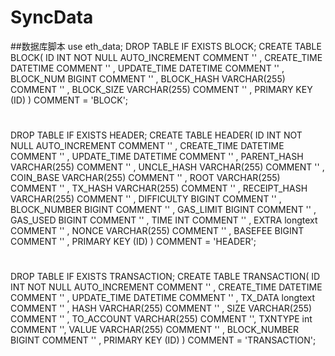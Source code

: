# SyncData

##数据库脚本
use eth_data;
DROP TABLE IF EXISTS BLOCK;
CREATE TABLE BLOCK(
ID INT NOT NULL AUTO_INCREMENT  COMMENT '' ,
CREATE_TIME DATETIME    COMMENT '' ,
UPDATE_TIME DATETIME    COMMENT '' ,
BLOCK_NUM BIGINT    COMMENT '' ,
BLOCK_HASH VARCHAR(255)    COMMENT '' ,
BLOCK_SIZE VARCHAR(255)    COMMENT '' ,
PRIMARY KEY (ID)
)  COMMENT = 'BLOCK';
#
DROP TABLE IF EXISTS HEADER;
CREATE TABLE HEADER(
ID INT NOT NULL AUTO_INCREMENT  COMMENT '' ,
CREATE_TIME DATETIME    COMMENT '' ,
UPDATE_TIME DATETIME    COMMENT '' ,
PARENT_HASH VARCHAR(255)    COMMENT '' ,
UNCLE_HASH VARCHAR(255)    COMMENT '' ,
COIN_BASE VARCHAR(255)    COMMENT '' ,
ROOT VARCHAR(255)    COMMENT '' ,
TX_HASH VARCHAR(255)    COMMENT '' ,
RECEIPT_HASH VARCHAR(255)    COMMENT '' ,
DIFFICULTY BIGINT    COMMENT '' ,
BLOCK_NUMBER BIGINT    COMMENT '' ,
GAS_LIMIT BIGINT    COMMENT '' ,
GAS_USED BIGINT   COMMENT '' ,
TIME INT   COMMENT '' ,
EXTRA longtext     COMMENT '' ,
NONCE VARCHAR(255)   COMMENT '' ,
BASEFEE BIGINT  COMMENT '' ,
PRIMARY KEY (ID)
)  COMMENT = 'HEADER';
#
DROP TABLE IF EXISTS TRANSACTION;
CREATE TABLE TRANSACTION(
ID INT NOT NULL AUTO_INCREMENT  COMMENT '' ,
CREATE_TIME DATETIME    COMMENT '' ,
UPDATE_TIME DATETIME    COMMENT '' ,
TX_DATA longtext   COMMENT '' ,
HASH VARCHAR(255)    COMMENT '' ,
SIZE VARCHAR(255)    COMMENT '' ,
TO_ACCOUNT  VARCHAR(255)    COMMENT '',
TXNTYPE int COMMENT '',
VALUE VARCHAR(255) COMMENT '' ,
BLOCK_NUMBER BIGINT    COMMENT '' ,
PRIMARY KEY (ID)
)  COMMENT = 'TRANSACTION';